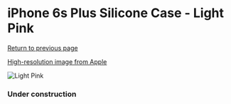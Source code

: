 # iPhone 6s Plus Silicone Case - Light Pink

[Return to previous page](/iphone_6)

[High-resolution image from Apple](https://store.storeimages.cdn-apple.com/8756/as-images.apple.com/is/MM6A2?wid=4500&hei=4500&fmt=png)

<div style="width: 384px"><img src="/everypreview/MM6A2.png" alt="Light Pink"></div>

### Under construction
